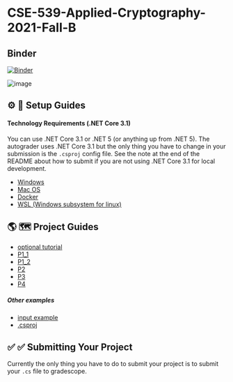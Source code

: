 # CSE-539-Applied-Cryptography-2021-Fall-B

## Binder
<!-- [![Binder](https://mybinder.org/badge_logo.svg)](https://mybinder.org/v2/gh/GiveThanksAlways/CSE-539-Applied-Cryptography-2021-Fall-B/HEAD) -->

[![Binder](https://mybinder.org/badge_logo.svg)](https://mybinder.org/v2/gh/GiveThanksAlways/interactive/HEAD)

![image](https://user-images.githubusercontent.com/7727291/136446547-cd2f51a7-5e42-46d0-b275-8c8b9c820fe5.png)

<!-- * helpful link for .NET interactive notebooks: [https://github.com/dotnet/interactive](https://github.com/dotnet/interactive) -->
<!-- * microsoft blog post [https://github.com/dotnet/interactive](https://github.com/dotnet/interactive) -->

## :gear: :hammer: Setup Guides

#### Technology Requirements (.NET Core 3.1)
You can use .NET Core 3.1 or .NET 5 (or anything up from .NET 5). The autograder uses .NET Core 3.1 but the only thing you have to change in your submission is the `.csproj` config file. See the note at the end of the README about how to submit if you are not using .NET Core 3.1 for local development.


* [Windows](./gettingStarted/Windows)
* [Mac OS](./gettingStarted/Mac)
* [Docker](./gettingStarted/Docker)
* [WSL (Windows subsystem for linux)](./gettingStarted/Windows-WSL)

## :earth_americas: :world_map: Project Guides
* [optional tutorial](./projectGuides/optionalTutorial)
* [P1_1](./projectGuides/P1_1)
* [P1_2](./projectGuides/P1_2)
* [P2](./projectGuides/P2)
* [P3](./projectGuides/P3)
* [P4](./projectGuides/P4)

##### Other examples
* [input example](./projectGuides/inputExample)
* [.csproj](./gettingStarted/SubmitProjectExample/P2.csproj)

## :white_check_mark: :white_check_mark: Submitting Your Project

Currently the only thing you have to do to submit your project is to submit your `.cs` file to gradescope.

